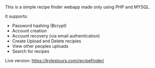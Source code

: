 This is a simple recipe finder webapp made only using PHP and MYSQL.

It supports:
- Password hashing (Bcrypt)
- Account creation
- Account recovery (via email authentication)
- Create Upload and Delete recipies
- View other peoples uploads
- Search for recipes

Live version: https://kylestours.com/recipefinder/
